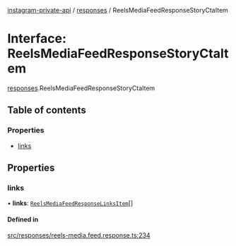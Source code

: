[instagram-private-api](../../README.md) / [responses](../../modules/responses.md) / ReelsMediaFeedResponseStoryCtaItem

# Interface: ReelsMediaFeedResponseStoryCtaItem

[responses](../../modules/responses.md).ReelsMediaFeedResponseStoryCtaItem

## Table of contents

### Properties

- [links](ReelsMediaFeedResponseStoryCtaItem.md#links)

## Properties

### links

• **links**: [`ReelsMediaFeedResponseLinksItem`](ReelsMediaFeedResponseLinksItem.md)[]

#### Defined in

[src/responses/reels-media.feed.response.ts:234](https://github.com/Nerixyz/instagram-private-api/blob/b3351b9/src/responses/reels-media.feed.response.ts#L234)
